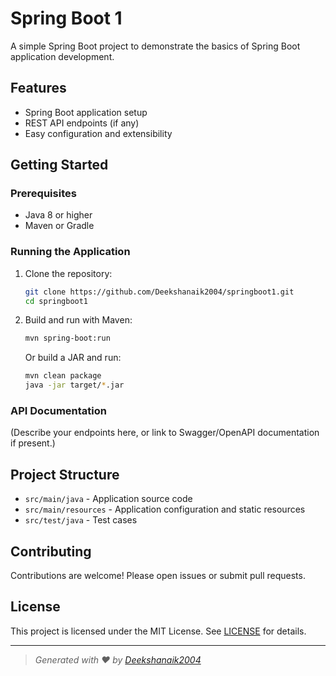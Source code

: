 # Spring Boot 1

A simple Spring Boot project to demonstrate the basics of Spring Boot application development.

## Features

- Spring Boot application setup
- REST API endpoints (if any)
- Easy configuration and extensibility

## Getting Started

### Prerequisites

- Java 8 or higher
- Maven or Gradle

### Running the Application

1. Clone the repository:

   ```bash
   git clone https://github.com/Deekshanaik2004/springboot1.git
   cd springboot1
   ```

2. Build and run with Maven:

   ```bash
   mvn spring-boot:run
   ```

   Or build a JAR and run:

   ```bash
   mvn clean package
   java -jar target/*.jar
   ```

### API Documentation

(Describe your endpoints here, or link to Swagger/OpenAPI documentation if present.)

## Project Structure

- `src/main/java` - Application source code
- `src/main/resources` - Application configuration and static resources
- `src/test/java` - Test cases

## Contributing

Contributions are welcome! Please open issues or submit pull requests.

## License

This project is licensed under the MIT License. See [LICENSE](LICENSE) for details.

---
> _Generated with ❤️ by [Deekshanaik2004](https://github.com/Deekshanaik2004)_